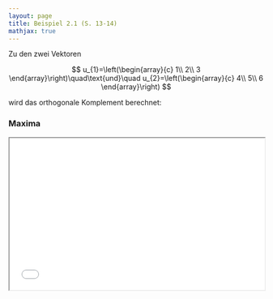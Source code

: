 ```yaml
---
layout: page
title: Beispiel 2.1 (S. 13-14)
mathjax: true
---
```


Zu den zwei Vektoren

$$
u_{1}=\left(\begin{array}{c}
1\\
2\\
3
\end{array}\right)\quad\text{und}\quad u_{2}=\left(\begin{array}{c}
4\\
5\\
6
\end{array}\right)
$$

wird das orthogonale Komplement berechnet:

### Maxima

<iframe src="beispiel_orth_kompl.html"  width="100%" height="300"></iframe>

